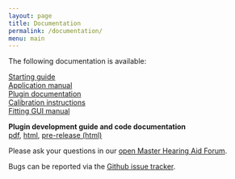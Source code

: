 ```yaml
---
layout: page
title: Documentation
permalink: /documentation/
menu: main
---
```



The following documentation is available:

[Starting guide](/docs/openMHA_starting_guide.pdf)  
[Application manual](/docs/openMHA_application_manual.pdf)  
[Plugin documentation](/docs/openMHA_plugins.pdf)  
[Calibration instructions](/docs/openMHA_calibration_manual.pdf)  
[Fitting GUI manual](/docs/openMHA_gui_manual.pdf)

__Plugin development guide and code documentation__   
[pdf](/docs/openMHA_developer_manual.pdf), [html](http://mha.hoertech.de/doc/master/), [pre-release (html)](http://mha.hoertech.de/doc/development/)


Please ask your questions in our
[open Master Hearing Aid Forum](https://forum.openmha.org/).

Bugs can be reported via the [Github issue tracker](https://github.com/HoerTech-gGmbH/openMHA/issues). 
